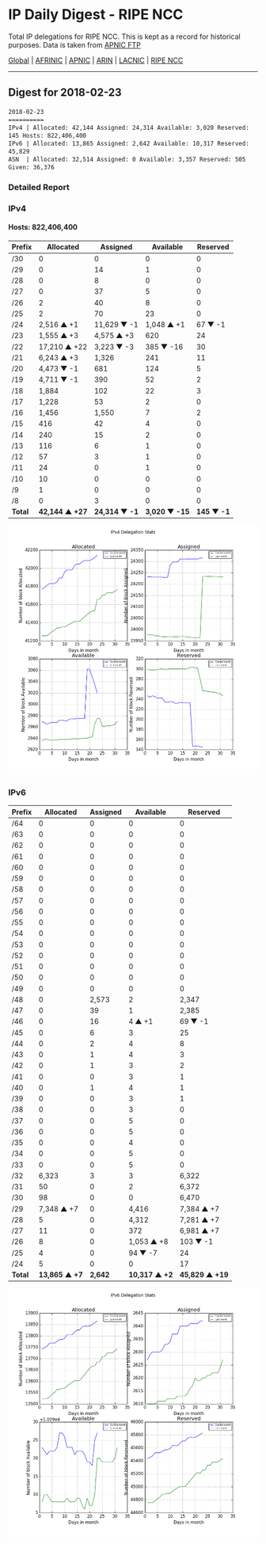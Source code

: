 # IP Daily Digest - RIPE NCC

Total IP delegations for RIPE NCC. This is kept as a record for historical purposes. Data is taken from [APNIC FTP](https://ftp.apnic.net/)

[Global](https://github.com/csmets/IP-Daily-Digest) | [AFRINIC](https://github.com/csmets/IP-Daily-Digest/tree/master/archives/AFRINIC) | [APNIC](https://github.com/csmets/IP-Daily-Digest/tree/master/archives/APNIC) | [ARIN](https://github.com/csmets/IP-Daily-Digest/tree/master/archives/ARIN) | [LACNIC](https://github.com/csmets/IP-Daily-Digest/tree/master/archives/LACNIC) | [RIPE NCC](https://github.com/csmets/IP-Daily-Digest/tree/master/archives/RIPE_NCC)

---

## Digest for 2018-02-23
```
2018-02-23
==========
IPv4 | Allocated: 42,144 Assigned: 24,314 Available: 3,020 Reserved: 145 Hosts: 822,406,400
IPv6 | Allocated: 13,865 Assigned: 2,642 Available: 10,317 Reserved: 45,829
ASN  | Allocated: 32,514 Assigned: 0 Available: 3,357 Reserved: 505 Given: 36,376
```

### Detailed Report

### IPv4

#### Hosts: **822,406,400**

| Prefix | Allocated | Assigned | Available | Reserved |
| ----- | ----- | ----- | ----- | ----- |
| /30 | 0 | 0 | 0 | 0 |
| /29 | 0 | 14 | 1 | 0 |
| /28 | 0 | 8 | 0 | 0 |
| /27 | 0 | 37 | 5 | 0 |
| /26 | 2 | 40 | 8 | 0 |
| /25 | 2 | 70 | 23 | 0 |
| /24 | 2,516 ▲ +1 | 11,629 ▼ -1 | 1,048 ▲ +1 | 67 ▼ -1 |
| /23 | 1,555 ▲ +3 | 4,575 ▲ +3 | 620 | 24 |
| /22 | 17,210 ▲ +22 | 3,223 ▼ -3 | 385 ▼ -16 | 30 |
| /21 | 6,243 ▲ +3 | 1,326 | 241 | 11 |
| /20 | 4,473 ▼ -1 | 681 | 124 | 5 |
| /19 | 4,711 ▼ -1 | 390 | 52 | 2 |
| /18 | 1,884 | 102 | 22 | 3 |
| /17 | 1,228 | 53 | 2 | 0 |
| /16 | 1,456 | 1,550 | 7 | 2 |
| /15 | 416 | 42 | 4 | 0 |
| /14 | 240 | 15 | 2 | 0 |
| /13 | 116 | 6 | 1 | 0 |
| /12 | 57 | 3 | 1 | 0 |
| /11 | 24 | 0 | 1 | 0 |
| /10 | 10 | 0 | 0 | 0 |
| /9 | 1 | 0 | 0 | 0 |
| /8 | 0 | 3 | 0 | 0 |
| **Total** | **42,144 ▲ +27** | **24,314 ▼ -1** | **3,020 ▼ -15** | **145 ▼ -1** |

![ipv4-stats](ipv4-figure.png)

### IPv6

| Prefix | Allocated | Assigned | Available | Reserved |
| ----- | ----- | ----- | ----- | ----- |
| /64 | 0 | 0 | 0 | 0 |
| /63 | 0 | 0 | 0 | 0 |
| /62 | 0 | 0 | 0 | 0 |
| /61 | 0 | 0 | 0 | 0 |
| /60 | 0 | 0 | 0 | 0 |
| /59 | 0 | 0 | 0 | 0 |
| /58 | 0 | 0 | 0 | 0 |
| /57 | 0 | 0 | 0 | 0 |
| /56 | 0 | 0 | 0 | 0 |
| /55 | 0 | 0 | 0 | 0 |
| /54 | 0 | 0 | 0 | 0 |
| /53 | 0 | 0 | 0 | 0 |
| /52 | 0 | 0 | 0 | 0 |
| /51 | 0 | 0 | 0 | 0 |
| /50 | 0 | 0 | 0 | 0 |
| /49 | 0 | 0 | 0 | 0 |
| /48 | 0 | 2,573 | 2 | 2,347 |
| /47 | 0 | 39 | 1 | 2,385 |
| /46 | 0 | 16 | 4 ▲ +1 | 69 ▼ -1 |
| /45 | 0 | 6 | 3 | 25 |
| /44 | 0 | 2 | 4 | 8 |
| /43 | 0 | 1 | 4 | 3 |
| /42 | 0 | 1 | 3 | 2 |
| /41 | 0 | 0 | 3 | 1 |
| /40 | 0 | 1 | 4 | 1 |
| /39 | 0 | 0 | 3 | 1 |
| /38 | 0 | 0 | 3 | 0 |
| /37 | 0 | 0 | 5 | 0 |
| /36 | 0 | 0 | 5 | 0 |
| /35 | 0 | 0 | 4 | 0 |
| /34 | 0 | 0 | 5 | 0 |
| /33 | 0 | 0 | 5 | 0 |
| /32 | 6,323 | 3 | 3 | 6,322 |
| /31 | 50 | 0 | 2 | 6,372 |
| /30 | 98 | 0 | 0 | 6,470 |
| /29 | 7,348 ▲ +7 | 0 | 4,416 | 7,384 ▲ +7 |
| /28 | 5 | 0 | 4,312 | 7,281 ▲ +7 |
| /27 | 11 | 0 | 372 | 6,981 ▲ +7 |
| /26 | 8 | 0 | 1,053 ▲ +8 | 103 ▼ -1 |
| /25 | 4 | 0 | 94 ▼ -7 | 24 |
| /24 | 5 | 0 | 0 | 17 |
| **Total** | **13,865 ▲ +7** | **2,642** | **10,317 ▲ +2** | **45,829 ▲ +19** |

![ipv6-stats](ipv6-figure.png)
